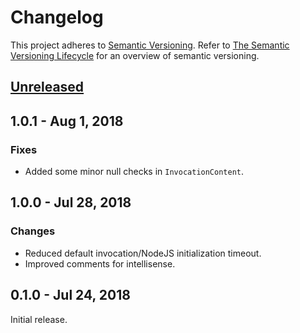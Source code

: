 # Changelog
This project adheres to [Semantic Versioning](http://semver.org/spec/v2.0.0.html). Refer to 
[The Semantic Versioning Lifecycle](https://www.jeremytcd.com/articles/the-semantic-versioning-lifecycle)
for an overview of semantic versioning.

## [Unreleased](https://github.com/JeremyTCD/JavascriptUtils.NodeJS/compare/1.0.1...HEAD)

## 1.0.1 - Aug 1, 2018
### Fixes
- Added some minor null checks in `InvocationContent`.

## 1.0.0 - Jul 28, 2018
### Changes
- Reduced default invocation/NodeJS initialization timeout.
- Improved comments for intellisense.

## 0.1.0 - Jul 24, 2018
Initial release.